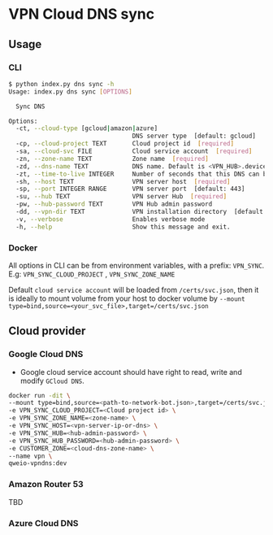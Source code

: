 # VPN Cloud DNS sync

## Usage

### CLI

```bash
$ python index.py dns sync -h
Usage: index.py dns sync [OPTIONS]

  Sync DNS

Options:
  -ct, --cloud-type [gcloud|amazon|azure]
                                  DNS server type  [default: gcloud]
  -cp, --cloud-project TEXT       Cloud project id  [required]
  -sa, --cloud-svc FILE           Cloud service account  [required]
  -zn, --zone-name TEXT           Zone name  [required]
  -zd, --dns-name TEXT            DNS name. Default is <VPN_HUB>.device
  -zt, --time-to-live INTEGER     Number of seconds that this DNS can be cached by resolvers  [default: 3600]
  -sh, --host TEXT                VPN server host  [required]
  -sp, --port INTEGER RANGE       VPN server port  [default: 443]
  -su, --hub TEXT                 VPN server Hub  [required]
  -pw, --hub-password TEXT        VPN Hub admin password
  -dd, --vpn-dir TEXT             VPN installation directory  [default: /app/vpnbridge]
  -v, --verbose                   Enables verbose mode
  -h, --help                      Show this message and exit.
```

### Docker

All options in CLI can be from environment variables, with a prefix: `VPN_SYNC`. E.g: `VPN_SYNC_CLOUD_PROJECT`
, `VPN_SYNC_ZONE_NAME`

Default `cloud service account` will be loaded from `/certs/svc.json`, then it is ideally to mount volume from your host
to docker volume by `--mount type=bind,source=<your_svc_file>,target=/certs/svc.json`

## Cloud provider

### Google Cloud DNS

- Google cloud service account should have right to read, write and modify `GCloud DNS`.

```bash
docker run -dit \
--mount type=bind,source=<path-to-network-bot.json>,target=/certs/svc.json \
-e VPN_SYNC_CLOUD_PROJECT=<Cloud project id> \
-e VPN_SYNC_ZONE_NAME=<zone-name> \
-e VPN_SYNC_HOST=<vpn-server-ip-or-dns> \
-e VPN_SYNC_HUB=<hub-admin-password> \
-e VPN_SYNC_HUB_PASSWORD=<hub-admin-password> \
-e CUSTOMER_ZONE=<cloud-dns-zone-name> \
--name vpn \
qweio-vpndns:dev
```

### Amazon Router 53

TBD

### Azure Cloud DNS
